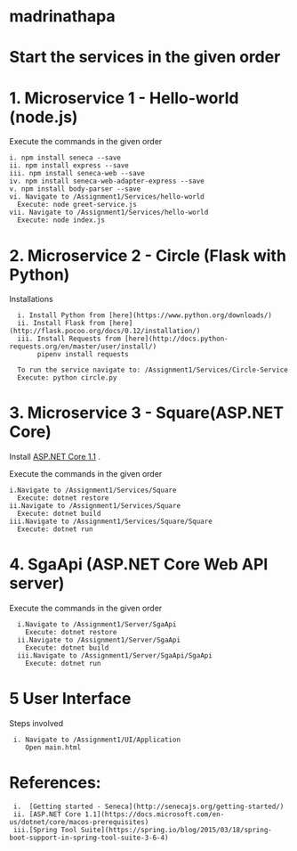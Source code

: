 # madrinathapa

# Start the services in the given order

# 1. Microservice 1 - Hello-world (node.js)
  
  Execute the commands in the given order
  
    i. npm install seneca --save
    ii. npm install express --save
    iii. npm install seneca-web --save
    iv. npm install seneca-web-adapter-express --save
    v. npm install body-parser --save
    vi. Navigate to /Assignment1/Services/hello-world
      Execute: node greet-service.js
    vii. Navigate to /Assignment1/Services/hello-world
      Execute: node index.js   

# 2. Microservice 2 - Circle (Flask with Python)

   Installations
   
      i. Install Python from [here](https://www.python.org/downloads/)
      ii. Install Flask from [here](http://flask.pocoo.org/docs/0.12/installation/)
      iii. Install Requests from [here](http://docs.python-requests.org/en/master/user/install/)
           pipenv install requests

      To run the service navigate to: /Assignment1/Services/Circle-Service
      Execute: python circle.py

# 3. Microservice 3 - Square(ASP.NET Core)

  Install [ASP.NET Core 1.1](https://github.com/dotnet/core/blob/master/release-notes/download-archive.md) . 
  
   Execute the commands in the given order
  
    i.Navigate to /Assignment1/Services/Square
      Execute: dotnet restore
    ii.Navigate to /Assignment1/Services/Square
      Execute: dotnet build
    iii.Navigate to /Assignment1/Services/Square/Square
      Execute: dotnet run

# 4. SgaApi (ASP.NET Core Web API server)
   
   Execute the commands in the given order

      i.Navigate to /Assignment1/Server/SgaApi
        Execute: dotnet restore
      ii.Navigate to /Assignment1/Server/SgaApi
        Execute: dotnet build
      iii.Navigate to /Assignment1/Server/SgaApi/SgaApi
        Execute: dotnet run

# 5 User Interface
  
   Steps involved
   
     i. Navigate to /Assignment1/UI/Application
        Open main.html

# References: 

     i.  [Getting started - Seneca](http://senecajs.org/getting-started/)
     ii. [ASP.NET Core 1.1](https://docs.microsoft.com/en-us/dotnet/core/macos-prerequisites)
     iii.[Spring Tool Suite](https://spring.io/blog/2015/03/18/spring-boot-support-in-spring-tool-suite-3-6-4)
